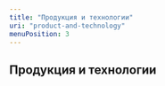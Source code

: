 ```yaml
---
title: "Продукция и технологии"
uri: "product-and-technology"
menuPosition: 3
---
```


## Продукция и технологии